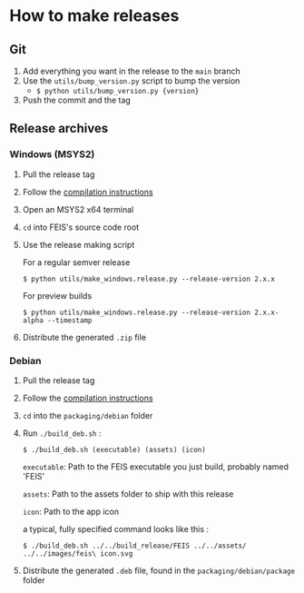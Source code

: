 # How to make releases

## Git

1. Add everything you want in the release to the `main` branch
1. Use the `utils/bump_version.py` script to bump the version
    - `$ python utils/bump_version.py {version}`
1. Push the commit and the tag

## Release archives

### Windows (MSYS2)

1. Pull the release tag
1. Follow the [compilation instructions](Compiling.md)
1. Open an MSYS2 x64 terminal
1. `cd` into FEIS's source code root
1. Use the release making script

    For a regular semver release

    ```console
    $ python utils/make_windows.release.py --release-version 2.x.x
    ```

    For preview builds

    ```console
    $ python utils/make_windows.release.py --release-version 2.x.x-alpha --timestamp
    ```
1. Distribute the generated `.zip` file

### Debian

1. Pull the release tag
1. Follow the [compilation instructions](Compiling.md)
1. `cd` into the `packaging/debian` folder
1. Run `./build_deb.sh` :

    ```console
    $ ./build_deb.sh (executable) (assets) (icon)
    ```

    `executable`: Path to the FEIS executable you just build, probably named 'FEIS'
    
    `assets`: Path to the assets folder to ship with this release

    `icon`: Path to the app icon

    a typical, fully specified command looks like this :

    ```console
    $ ./build_deb.sh ../../build_release/FEIS ../../assets/ ../../images/feis\ icon.svg
    ```
1. Distribute the generated `.deb` file, found in the `packaging/debian/package` folder